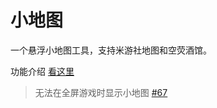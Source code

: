 # 小地图

一个悬浮小地图工具，支持米游社地图和空荧酒馆。

功能介绍 [看这里](https://bbs.nga.cn/read.php?tid=31311652)

> 无法在全屏游戏时显示小地图 [#67](https://github.com/Scighost/Xunkong/issues/67)
